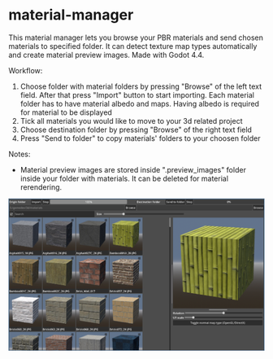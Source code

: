 # material-manager
This material manager lets you browse your PBR materials and send chosen materials to specified folder. It can detect texture map types automatically and create material preview images. Made with Godot 4.4.

Workflow:
1. Choose folder with material folders by pressing "Browse" of the left text field. After that press "Import" button to start importing. Each material folder has to have material albedo and maps. Having albedo is required for material to be displayed
2. Tick all materials you would like to move to your 3d related project
3. Choose destination folder by pressing "Browse" of the right text field
4. Press "Send to folder" to copy materials' folders to your choosen folder

Notes:
- Material preview images are stored inside ".preview_images" folder inside your folder with materials. It can be deleted for material rerendering.

![image](mm.png)
